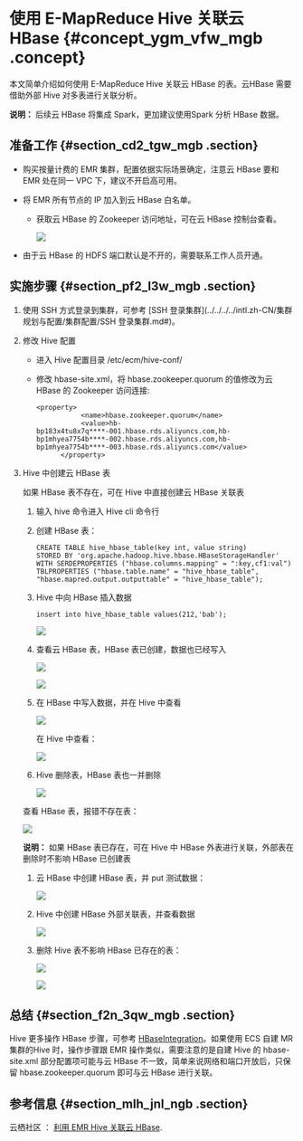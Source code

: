 # 使用 E-MapReduce Hive 关联云 HBase {#concept_ygm_vfw_mgb .concept}

本文简单介绍如何使用 E-MapReduce Hive 关联云 HBase 的表。云HBase 需要借助外部 Hive 对多表进行关联分析。

**说明：** 后续云 HBase 将集成 Spark，更加建议使用Spark 分析 HBase 数据。

## 准备工作 {#section_cd2_tgw_mgb .section}

-   购买按量计费的 EMR 集群，配置依据实际场景确定，注意云 HBase 要和 EMR 处在同一 VPC 下，建议不开启高可用。
-   将 EMR 所有节点的 IP 加入到云 HBase 白名单。
    -   获取云 HBase 的 Zookeeper 访问地址，可在云 HBase 控制台查看。

        ![](http://static-aliyun-doc.oss-cn-hangzhou.aliyuncs.com/assets/img/114385/155860457338367_zh-CN.png)

-   由于云 HBase 的 HDFS 端口默认是不开的，需要联系工作人员开通。

## 实施步骤 {#section_pf2_l3w_mgb .section}

1.  使用 SSH 方式登录到集群，可参考 [SSH 登录集群](../../../../intl.zh-CN/集群规划与配置/集群配置/SSH 登录集群.md#)。
2.  修改 Hive 配置
    -   进入 Hive 配置目录 /etc/ecm/hive-conf/
    -   修改 hbase-site.xml，将 hbase.zookeeper.quorum 的值修改为云 HBase 的 Zookeeper 访问连接:

        ```
        <property>
                   <name>hbase.zookeeper.quorum</name>
                   <value>hb-bp183x4tu8x7q****-001.hbase.rds.aliyuncs.com,hb-bp1mhyea7754b****-002.hbase.rds.aliyuncs.com,hb-bp1mhyea7754b****-003.hbase.rds.aliyuncs.com</value>
              </property>
        ```

3.  Hive 中创建云 HBase 表

    如果 HBase 表不存在，可在 Hive 中直接创建云 HBase 关联表

    1.  输入 hive 命令进入 Hive cli 命令行
    2.  创建 HBase 表：

        ```
        CREATE TABLE hive_hbase_table(key int, value string) 
        STORED BY 'org.apache.hadoop.hive.hbase.HBaseStorageHandler'
        WITH SERDEPROPERTIES ("hbase.columns.mapping" = ":key,cf1:val")
        TBLPROPERTIES ("hbase.table.name" = "hive_hbase_table", "hbase.mapred.output.outputtable" = "hive_hbase_table");
        ```

    3.  Hive 中向 HBase 插入数据

        ```
        insert into hive_hbase_table values(212,'bab');
        ```

        ![](http://static-aliyun-doc.oss-cn-hangzhou.aliyuncs.com/assets/img/114385/155860457337681_zh-CN.png)

    4.  查看云 HBase 表，HBase 表已创建，数据也已经写入

        ![](http://static-aliyun-doc.oss-cn-hangzhou.aliyuncs.com/assets/img/114385/155860457337682_zh-CN.png)

        ![](http://static-aliyun-doc.oss-cn-hangzhou.aliyuncs.com/assets/img/114385/155860457337683_zh-CN.png)

    5.  在 HBase 中写入数据，并在 Hive 中查看

        ![](http://static-aliyun-doc.oss-cn-hangzhou.aliyuncs.com/assets/img/114385/155860457337684_zh-CN.png)

        在 Hive 中查看：

        ![](http://static-aliyun-doc.oss-cn-hangzhou.aliyuncs.com/assets/img/114385/155860457337685_zh-CN.png)

    6.  Hive 删除表，HBase 表也一并删除

        ![](http://static-aliyun-doc.oss-cn-hangzhou.aliyuncs.com/assets/img/114385/155860457337686_zh-CN.png)

    查看 HBase 表，报错不存在表：

    ![](http://static-aliyun-doc.oss-cn-hangzhou.aliyuncs.com/assets/img/114385/155860457337687_zh-CN.png)

    **说明：** 如果 HBase 表已存在，可在 Hive 中 HBase 外表进行关联，外部表在删除时不影响 HBase 已创建表

    1.  云 HBase 中创建 HBase 表，并 put 测试数据：

        ![](http://static-aliyun-doc.oss-cn-hangzhou.aliyuncs.com/assets/img/114385/155860457337688_zh-CN.png)

    2.  Hive 中创建 HBase 外部关联表，并查看数据

        ![](http://static-aliyun-doc.oss-cn-hangzhou.aliyuncs.com/assets/img/114385/155860457337689_zh-CN.png)

    3.  删除 Hive 表不影响 HBase 已存在的表：

        ![](http://static-aliyun-doc.oss-cn-hangzhou.aliyuncs.com/assets/img/114385/155860457337690_zh-CN.png)

        ![](http://static-aliyun-doc.oss-cn-hangzhou.aliyuncs.com/assets/img/114385/155860457437691_zh-CN.png)


## 总结 {#section_f2n_3qw_mgb .section}

Hive 更多操作 HBase 步骤，可参考 [HBaseIntegration](https://cwiki.apache.org/confluence/display/Hive/HBaseIntegration)。如果使用 ECS 自建 MR 集群的Hive 时，操作步骤跟 EMR 操作类似，需要注意的是自建 Hive 的 hbase-site.xml 部分配置项可能与云 HBase 不一致，简单来说网络和端口开放后，只保留 hbase.zookeeper.quorum 即可与云 HBase 进行关联。

## 参考信息 {#section_mlh_jnl_ngb .section}

云栖社区 ： [利用 EMR Hive 关联云 HBase](https://yq.aliyun.com/articles/652464?spm=a2c4e.11163080.searchblog.9.26032ec10hUrSR&do=login&accounttraceid=43f5cf8e-7606-472e-a12f-b5d694893b58&do=login).

